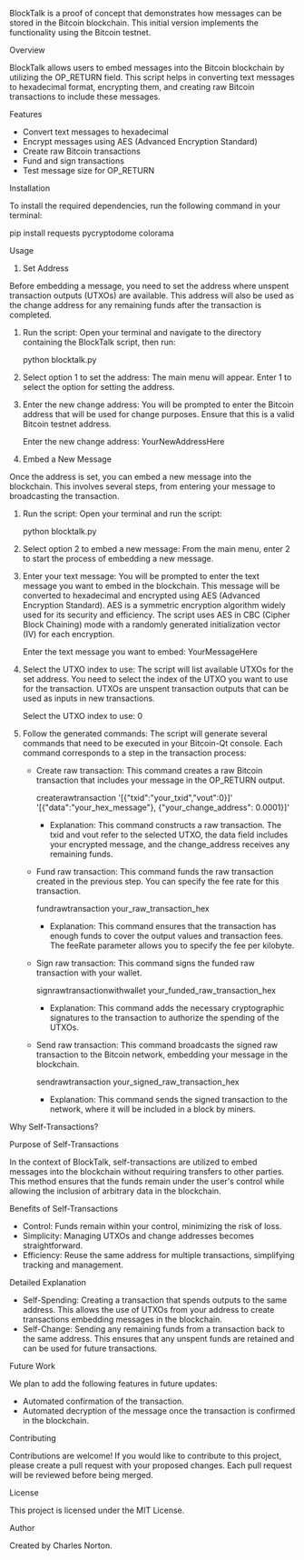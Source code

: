 BlockTalk is a proof of concept that demonstrates how messages can be stored in the Bitcoin blockchain. This initial version implements the functionality using the Bitcoin testnet.

Overview

BlockTalk allows users to embed messages into the Bitcoin blockchain by utilizing the OP_RETURN field. This script helps in converting text messages to hexadecimal format, encrypting them, and creating raw Bitcoin transactions to include these messages.

Features

- Convert text messages to hexadecimal
- Encrypt messages using AES (Advanced Encryption Standard)
- Create raw Bitcoin transactions
- Fund and sign transactions
- Test message size for OP_RETURN

Installation

To install the required dependencies, run the following command in your terminal:

pip install requests pycryptodome colorama

Usage

1. Set Address

Before embedding a message, you need to set the address where unspent transaction outputs (UTXOs) are available. This address will also be used as the change address for any remaining funds after the transaction is completed.

1. Run the script:
    Open your terminal and navigate to the directory containing the BlockTalk script, then run:

    python blocktalk.py

2. Select option 1 to set the address:
    The main menu will appear. Enter 1 to select the option for setting the address.

3. Enter the new change address:
    You will be prompted to enter the Bitcoin address that will be used for change purposes. Ensure that this is a valid Bitcoin testnet address.

    Enter the new change address: YourNewAddressHere

2. Embed a New Message

Once the address is set, you can embed a new message into the blockchain. This involves several steps, from entering your message to broadcasting the transaction.

1. Run the script:
    Open your terminal and run the script:

    python blocktalk.py

2. Select option 2 to embed a new message:
    From the main menu, enter 2 to start the process of embedding a new message.

3. Enter your text message:
    You will be prompted to enter the text message you want to embed in the blockchain. This message will be converted to hexadecimal and encrypted using AES (Advanced Encryption Standard). AES is a symmetric encryption algorithm widely used for its security and efficiency. The script uses AES in CBC (Cipher Block Chaining) mode with a randomly generated initialization vector (IV) for each encryption.

    Enter the text message you want to embed: YourMessageHere

4. Select the UTXO index to use:
    The script will list available UTXOs for the set address. You need to select the index of the UTXO you want to use for the transaction. UTXOs are unspent transaction outputs that can be used as inputs in new transactions.

    Select the UTXO index to use: 0

5. Follow the generated commands:
    The script will generate several commands that need to be executed in your Bitcoin-Qt console. Each command corresponds to a step in the transaction process:

    - Create raw transaction: This command creates a raw Bitcoin transaction that includes your message in the OP_RETURN output.

        createrawtransaction '[{"txid":"your_txid","vout":0}]' '[{"data":"your_hex_message"}, {"your_change_address": 0.0001}]'

        - Explanation: This command constructs a raw transaction. The txid and vout refer to the selected UTXO, the data field includes your encrypted message, and the change_address receives any remaining funds.

    - Fund raw transaction: This command funds the raw transaction created in the previous step. You can specify the fee rate for this transaction.

        fundrawtransaction your_raw_transaction_hex

        - Explanation: This command ensures that the transaction has enough funds to cover the output values and transaction fees. The feeRate parameter allows you to specify the fee per kilobyte.

    - Sign raw transaction: This command signs the funded raw transaction with your wallet.

        signrawtransactionwithwallet your_funded_raw_transaction_hex

        - Explanation: This command adds the necessary cryptographic signatures to the transaction to authorize the spending of the UTXOs.

    - Send raw transaction: This command broadcasts the signed raw transaction to the Bitcoin network, embedding your message in the blockchain.

        sendrawtransaction your_signed_raw_transaction_hex

        - Explanation: This command sends the signed transaction to the network, where it will be included in a block by miners.

Why Self-Transactions?

Purpose of Self-Transactions

In the context of BlockTalk, self-transactions are utilized to embed messages into the blockchain without requiring transfers to other parties. This method ensures that the funds remain under the user's control while allowing the inclusion of arbitrary data in the blockchain.

Benefits of Self-Transactions

- Control: Funds remain within your control, minimizing the risk of loss.
- Simplicity: Managing UTXOs and change addresses becomes straightforward.
- Efficiency: Reuse the same address for multiple transactions, simplifying tracking and management.

Detailed Explanation

- Self-Spending: Creating a transaction that spends outputs to the same address. This allows the use of UTXOs from your address to create transactions embedding messages in the blockchain.
- Self-Change: Sending any remaining funds from a transaction back to the same address. This ensures that any unspent funds are retained and can be used for future transactions.

Future Work

We plan to add the following features in future updates:

- Automated confirmation of the transaction.
- Automated decryption of the message once the transaction is confirmed in the blockchain.

Contributing

Contributions are welcome! If you would like to contribute to this project, please create a pull request with your proposed changes. Each pull request will be reviewed before being merged.

License

This project is licensed under the MIT License.

Author

Created by Charles Norton.
